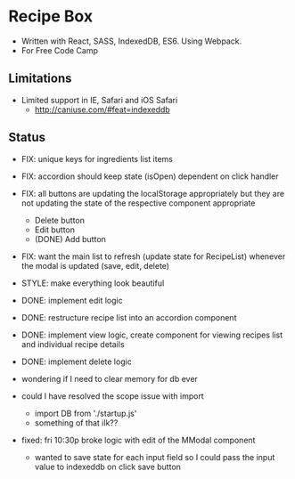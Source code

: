 # Recipe Box

* Written with React, SASS, IndexedDB, ES6. Using Webpack.
* For Free Code Camp

## Limitations

* Limited support in IE, Safari and iOS Safari
  * http://caniuse.com/#feat=indexeddb

## Status

* FIX: unique keys for ingredients list items
* FIX: accordion should keep state (isOpen) dependent on click handler
* FIX: all buttons are updating the localStorage appropriately but they are not updating the state of the respective component appropriate
  * Delete button
  * Edit button
  * (DONE) Add button
* FIX: want the main list to refresh (update state for RecipeList) whenever the modal is updated (save, edit, delete)
* STYLE: make everything look beautiful
* DONE: implement edit logic
* DONE: restructure recipe list into an accordion component
* DONE: implement view logic, create component for viewing recipes list and individual recipe details
* DONE: implement delete logic

* wondering if I need to clear memory for db ever
* could I have resolved the scope issue with import
  * import DB from './startup.js'
  * something of that ilk?? 

* fixed: fri 10:30p broke logic with edit of the MModal component
  * wanted to save state for each input field so I could pass the input value to indexeddb on click save button